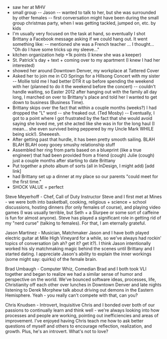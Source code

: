 - saw her at MHV
- small group
-- Jason
-- wanted to talk to her, but she was surrounded by other females
-- first conversation might have been during the small group christmas party, when I was getting tackled, jumped on, etc. by kids
- I'm usually very focused on the task at hand, so eventually I shot Brittany a Facebook message asking if we could hang out. It went something like:
-- mentioned she was a French teacher ... I thought... "Oh do I have some tricks up my sleeve..."
- kitchen organization help +1k points (I knew she was a keeper)
- St. Patrick's day + text + coming over to my apartment (I knew I had her interested)
- showed her around Downtown Denver, my workplace at Tattered Cover
- Asked her to join me in CO Springs for a Hillsong Concert with my sister
-- Mollie told me I had better DTR it up before spending the weekend with her (planned to do it the weekend before the concert)
-- couldn't handle waiting, so Easter 2012 after hanging out with the family all day long, I marched on over to Brittany's place and told her I wanted to get down to business (Business Time).
- Brittany skips over the fact that within a couple months (weeks?) I had dropped the "L" word
-- she freaked out. (Ted Mosby)
-- Eventually, I got to a point where I got frustrated by the fact that she would avoid saying she loved me, yet she acted like she was in for the long haul (I mean... she even survived being peppered by my Uncle Mark WHILE being sick!). Sheeeesh.
- After getting past that hurdle, it has been pretty smooth sailing.
BLAH BLAH BLAH ooey gooey smushy relationship stuff
- Assembled her ring from parts based on a blueprint (like a true engineer) that had been provided from a friend (cough) Julie (cough) just a couple months after starting to date Brittany
- Put together a photo album of sorts (all in InDesign, I might add) [add link]
- had Brittany set up a dinner at my place so our parents "could meet for the first time."
- SHOCK VALUE = perfect

Steve Meyerhoff - Chef, Call of Duty Instructor
Steve and I first met at Mines - we were both into basketball, cooking, religious + science + school discussions, hosting dinners (for only females of course), and playing video games (I was usually terrible, but Seth + a Slurpee or some sort of caffeine is fun for almost anyone). Steve has played a significant role in getting rid of my "nerd curse" (talking to females). For that, I am eternally grateful.

Jason Martinez - Musician, Matchmaker
Jason and I have both played electric guitar at Mile High Vineyard for a while, so we've always had rockin' topics of conversation (ah ah? get it? get it?). I think Jason intentionally worked his sly matchmaking magic behind the scenes until Brittany and I started dating. I appreciate Jason's ability to explain the inner workings (some might say: quirks) of the female brain.

Brad Umbaugh - Computer Whiz, Comedian
Brad and I both took VLI together and began to realize we had a similar sense of humor and perspective on the world. We've bounced software ideas, processes, life, Christianity off each other over lunches in Downtown Denver and late nights listening to Derek Morphew talk about driving out demons in the Eastern Hemisphere. Yeah - you really can't compete with that, can you?

Chris Knudsen - Introvert, Inquisitive
Chris and I bonded over both of our passions to continually learn and think well - we're always looking into how processes and people are working, pointing out inefficiencies and areas of improvement. I've enjoyed having Chris teach me how to ask better questions of myself and others to encourage reflection, realization, and growth. Plus, he's an introvert. What's not to love?


